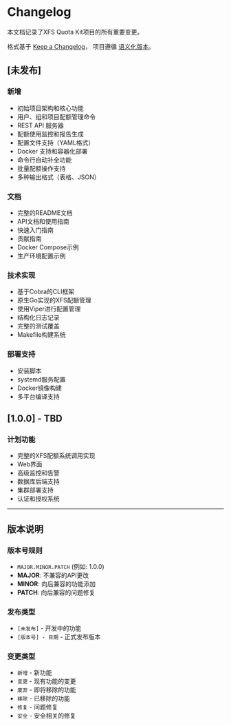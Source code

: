 # Changelog

本文档记录了XFS Quota Kit项目的所有重要变更。

格式基于 [Keep a Changelog](https://keepachangelog.com/zh-CN/1.0.0/)，
项目遵循 [语义化版本](https://semver.org/lang/zh-CN/)。

## [未发布]

### 新增
- 初始项目架构和核心功能
- 用户、组和项目配额管理命令
- REST API 服务器
- 配额使用监控和报告生成
- 配置文件支持（YAML格式）
- Docker 支持和容器化部署
- 命令行自动补全功能
- 批量配额操作支持
- 多种输出格式（表格、JSON）

### 文档
- 完整的README文档
- API文档和使用指南  
- 快速入门指南
- 贡献指南
- Docker Compose示例
- 生产环境配置示例

### 技术实现
- 基于Cobra的CLI框架
- 原生Go实现的XFS配额管理
- 使用Viper进行配置管理
- 结构化日志记录
- 完整的测试覆盖
- Makefile构建系统

### 部署支持
- 安装脚本
- systemd服务配置
- Docker镜像构建
- 多平台编译支持

## [1.0.0] - TBD

### 计划功能
- 完整的XFS配额系统调用实现
- Web界面
- 高级监控和告警
- 数据库后端支持
- 集群部署支持
- 认证和授权系统

---

## 版本说明

### 版本号规则
- `MAJOR.MINOR.PATCH` (例如: 1.0.0)
- **MAJOR**: 不兼容的API更改
- **MINOR**: 向后兼容的功能添加  
- **PATCH**: 向后兼容的问题修复

### 发布类型
- `[未发布]` - 开发中的功能
- `[版本号] - 日期` - 正式发布版本

### 变更类型
- `新增` - 新功能
- `变更` - 现有功能的变更
- `废弃` - 即将移除的功能
- `移除` - 已移除的功能
- `修复` - 问题修复
- `安全` - 安全相关的修复 